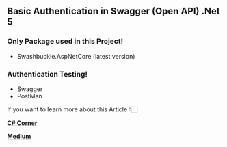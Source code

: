 ## Basic Authentication in Swagger (Open API) .Net 5

### Only Package used in this Project!
- Swashbuckle.AspNetCore (latest version)

### Authentication Testing!
- Swagger
- PostMan
 
 If you want to learn more about this Article 👇🏻

[**C# Corner**](https://www.c-sharpcorner.com/article/basic-authentication-in-swagger-open-api-net-5/ "C# Corner")

[**Medium**](https://medium.com/nerd-for-tech/basic-authentication-in-swagger-open-api-net-5-436f7d4a2f01 "Medium")
